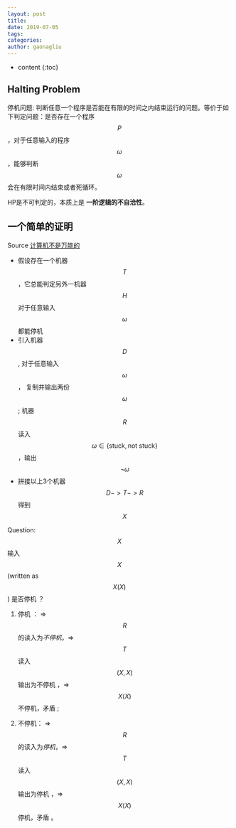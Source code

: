 ```yaml
---
layout: post
title: 
date: 2019-07-05
tags: 
categories: 
author: gaonagliu
---
```

* content
{:toc}


## Halting Problem

停机问题: 判断任意一个程序是否能在有限的时间之内结束运行的问题。等价于如下判定问题：是否存在一个程序$$P$$，对于任意输入的程序$$\omega$$，能够判断$$\omega$$会在有限时间内结束或者死循环。




HP是不可判定的，本质上是 **一阶逻辑的不自洽性**。





## 一个简单的证明 

Source [计算机不是万能的](https://www.youtube.com/watch?v=92WHN-pAFCs)

* 假设存在一个机器 $$T$$ ，它总能判定另外一机器 $$H$$ 对于任意输入 $$\omega$$ 都能停机 
* 引入机器 $$D$$, 对于任意输入 $$\omega$$， 复制并输出两份 $$\omega$$ ; 机器 $$R$$ 读入 $$\omega \in \{ \text{stuck}, \text{not stuck} \}$$，输出 $$\neg \omega$$ 
* 拼接以上3个机器 $$D -> T -> R $$ 得到 $$X$$ 

Question: $$X$$ 输入 $$X$$ (written as $$X(X)$$) 是否停机 ？

1. 停机 ： => $$R$$ 的读入为*不停机*，=>  $$T$$ 读入 $$(X, X)$$ 输出为不停机 ，=> $$X(X)$$不停机，矛盾 ; 

2. 不停机： => $$R$$ 的读入为*停机*，=>  $$T$$ 读入 $$(X, X)$$ 输出为停机 ，=> $$X(X)$$停机，矛盾 。

   

    

